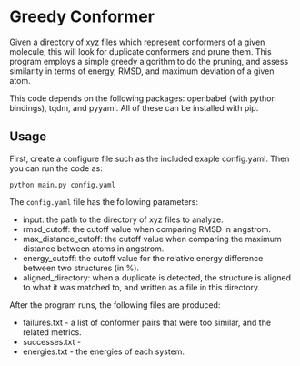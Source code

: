 # Greedy Conformer

Given a directory of xyz files which represent conformers of a given molecule,
this will look for duplicate conformers and prune them. This program employs
a simple greedy algorithm to do the pruning, and assess similarity in terms
of energy, RMSD, and maximum deviation of a given atom.

This code depends on the following packages: openbabel (with python bindings),
tqdm, and pyyaml. All of these can be installed with pip.

## Usage

First, create a configure file such as the included exaple config.yaml. Then
you can run the code as:
```
python main.py config.yaml
```
The `config.yaml` file has the following parameters:
* input: the path to the directory of xyz files to analyze.
* rmsd_cutoff: the cutoff value when comparing RMSD in angstrom.
* max_distance_cutoff: the cutoff value when comparing the maximum distance
  between atoms in angstrom.
* energy_cutoff: the cutoff value for the relative energy difference between 
  two structures (in %).
* aligned_directory: when a duplicate is detected, the structure is aligned
  to what it was matched to, and written as a file in this directory.

After the program runs, the following files are produced:
* failures.txt - a list of conformer pairs that were too similar, and the
  related metrics.
* successes.txt - 
* energies.txt - the energies of each system.

